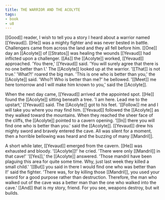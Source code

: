 ```yaml
---
title: THE WARRIOR AND THE ACOLYTE
tags:
- book
- u8
---
```


  
[[Good]] reader, I wish to tell you a story I heard about a warrior named [[Yevaud]]. [[He]] was a mighty fighter and was never bested in battle. Challengers came from across the land and they all fell before him. [[One]] day an [[Acolyte]] of [[Stratos]] was healing the wounds [[Yevaud]] had inflicted upon a challenger. [[As]] the [[Acolyte]] worked, [[Yevaud]] approached. 'You there,' [[Yevaud]] said. 'You will surely agree that there is no one better than I.' The [[Acolyte]] looked up at the warrior. '[[That]] is not true.' 'What?!' roared the big man. 'This is one who is better than you,' the [[Acolyte]] said. 'Who?! Who is better than me?' he bellowed. '[[Meet]] me here tomorrow and I will make him known to you,' said the [[Acolyte]].  
  
When the next day came, [[Yevaud]] arrived at the appointed spot. [[He]] found the [[Acolyte]] sitting beneath a tree. 'I am here. Lead me to the upstart,' [[Yevaud]] said. The [[Acolyte]] got to his feet. '[[Follow]] me and I will take you where you may find him. [[Yevaud]] followed the [[Acolyte]] as they walked toward the mountains. When they reached the sheer face of the cliffs, the [[Acolyte]] pointed to a cavern opening. '[[In]] there you will find one who is better than you.' said the [[Acolyte]]. [[Yevaud]] drew his mighty sword and bravely entered the cave. All was silent for a moment, then a horrible bellowing was heard and the buzzing of many [[Mandril]].  
  
A short while later, [[Yevaud]] emerged from the cavern. [[He]] was exhausted and bloody. '[[Acolyte]]!' he cried. 'There were only [[Mandril]] in that cave!' '[[Yes]],' the [[Acolyte]] answered. 'Those mandril have been plaguing this area for quite some time. Why, just last week they killed a small child.' '[[But]] you said in there I would find one who was better than I!' said the fighter. 'There was, for by killing those [[Mandril]], you used your sword for a good purpose rather than destruction. Therefore, the man who walked out of the cave was a better man than the one who walked into the cave.' [[And]] that is my story, friend. For you see, weapons destroy, but wit builds. 